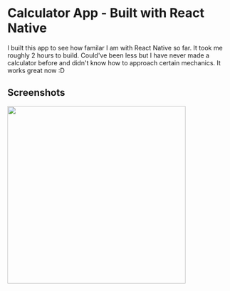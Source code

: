 # Calculator App - Built with React Native
I built this app to see how familar I am with React Native so far. It took me roughly 2 hours to build. Could've been less but I have never made a calculator before and didn't know how to approach certain mechanics. It works great now :D

## Screenshots
<img src="https://github.com/csharpseth/react-native-calculator/blob/main/media/CalculatorDemo.gif" width="400">
